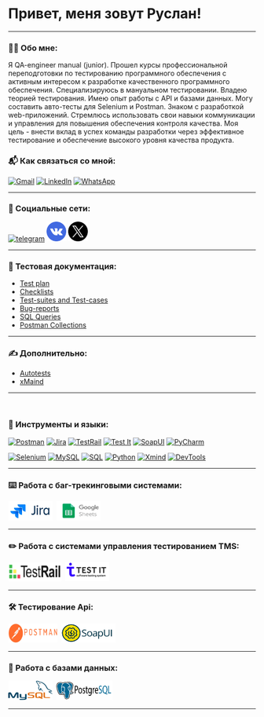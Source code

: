 # Привет, меня зовут Руслан!

---

### 👨‍💻 Обо мне:

Я QA-engineer manual (junior). Прошел курсы профессиональной переподготовки по тестированию программного обеспечения с активным интересом к разработке качественного программного обеспечения. 
Специализируюсь в мануальном тестировании. Владею теорией тестирования. Имею опыт работы с API и базами данных. Могу составить авто-тесты для Selenium и Postman. Знаком с разработкой web-приложений.
Стремлюсь использовать свои навыки коммуникации и управления для повышения обеспечения контроля качества. 
Моя цель - внести вклад в успех команды разработки через эффективное тестирование и обеспечение высокого уровня качества продукта.


### 📬 Как связаться со мной:

[![Gmail](https://img.shields.io/badge/Gmail-D14836?style=for-the-badge&logo=gmail&logoColor=white)](mailto:ailonwol@gmail.com)
[![LinkedIn](https://img.shields.io/badge/linkedin-%230077B5.svg?style=for-the-badge&logo=linkedin&logoColor=white)]()
[![WhatsApp](https://img.shields.io/badge/WhatsApp-25D366?style=for-the-badge&logo=whatsapp&logoColor=white)](https://api.whatsapp.com/send/?phone=89158245787) 
  
---

### 📱 Социальные сети:

  <div id="badges">
      <a href="https://t.me/ailon_wol" target="_blank">
      <img src="https://cdn-icons-png.flaticon.com/512/2111/2111646.png" width="40" height="40" alt="telegram" /></a>
     <a href="https://vk.com/ailonwol" target="_blank">
      <img src="https://github.com/AilonWol/AilonWol/blob/main/%D0%A0%D0%B5%D1%81%D1%83%D1%80%D1%81%D1%8B/vk.png" width="40" height="40" alt="vk" /></a>
     <a href="Ссылка на Twitter" target="_blank">
      <img src="https://github.com/AilonWol/AilonWol/blob/main/%D0%A0%D0%B5%D1%81%D1%83%D1%80%D1%81%D1%8B/twitter.png" width="40" height="40" alt="X" /></a>
  </div>

---

### 📁 Тестовая документация:
- [Test plan](https://github.com/AilonWol/Work/tree/main/Testing/Documentation/Test-plan)
- [Checklists](https://github.com/AilonWol/Work/tree/main/Testing/Documentation/Checklists)
- [Test-suites and Test-cases](https://github.com/AilonWol/Work/tree/main/Testing/Documentation/Test-suites%20and%20Test-cases)
- [Bug-reports](https://github.com/AilonWol/Work/tree/main/Testing/Documentation/Bug-Reports)
- [SQL Queries]()
- [Postman Collections](https://github.com/AilonWol/Work/tree/main/Testing/Documentation/Postman%20Collections)

---

### ✍️ Дополнительно:
- [Autotests](https://github.com/AilonWol/Work/tree/main/Testing/Additionally/Autotests)
- [xMaind](https://github.com/AilonWol/Work/tree/main/Testing/Additionally/xMaind)

---
[![]()]()
### 🧰 Инструменты и языки:
[![Postman](https://img.shields.io/badge/Postman-FF6C37?style=for-the-badge&logo=postman&logoColor=white)](https://www.postman.com)
[![Jira](https://img.shields.io/badge/jira-%230A0FFF.svg?style=for-the-badge&logo=jira&logoColor=white)](https://www.atlassian.com/software/jira)
[![TestRail](https://img.shields.io/badge/-TestRail-0AC18E?style=for-the-badge&logo=TestRail&logoColor=white)](https://www.testrail.com)
[![Test It](https://img.shields.io/badge/-Test%20It-4B0082?style=for-the-badge&logo=Test%20It&logoColor=white)](https://testit.software)
[![SoapUI](https://img.shields.io/badge/-SoapUI-yellow?style=for-the-badge&logo=SoapUI&logoColor=white)](https://www.soapui.org)
[![PyCharm](https://img.shields.io/badge/pycharm-143?style=for-the-badge&logo=pycharm&logoColor=black&color=black&labelColor=green)](https://www.jetbrains.com/pycharm)

[![Selenium](https://img.shields.io/badge/-selenium-%43B02A?style=for-the-badge&logo=selenium&logoColor=white)](https://www.selenium.dev)
[![MySQL](https://img.shields.io/badge/-MySQL-E6007A?style=for-the-badge&logo=MySQL&logoColor=white)](https://www.mysql.com)
[![SQL](https://img.shields.io/badge/-SQL-60B5CC?style=for-the-badge&logo=SQL&logoColor=white)]()
[![Python](https://img.shields.io/badge/python-3670A0?style=for-the-badge&logo=python&logoColor=ffdd54)]()
[![Xmind](https://img.shields.io/badge/-Xmind-FF0000?style=for-the-badge&logo=Xmind&logoColor=white)](https://xmind.app)
[![DevTools](https://img.shields.io/badge/DevTools-4285F4?style=for-the-badge&logo=googlechrome&logoColor=white)](https://developer.chrome.com/docs/devtools/?hl=en)

---

### ⌨️ Работа с баг-трекинговыми системами:

<div>
  <img src="https://github.com/AilonWol/AilonWol/blob/main/%D0%A0%D0%B5%D1%81%D1%83%D1%80%D1%81%D1%8B/jira.png" title="Jira" alt="Jira" width="90" height="40"/>&nbsp
  <img src="https://github.com/AilonWol/AilonWol/blob/main/%D0%A0%D0%B5%D1%81%D1%83%D1%80%D1%81%D1%8B/gg_tb.png" title="Google Таблицы" alt="Google Таблицы" width="90" height="40"/>&nbsp
</div>

---

### ✏️ Работа с системами управления тестированием TMS:

<div>
  <img src="https://github.com/AilonWol/AilonWol/blob/main/%D0%A0%D0%B5%D1%81%D1%83%D1%80%D1%81%D1%8B/testrail.png" alt="TestRail" title="TestRail" width="108" height="38"/>&nbsp
  <img src="https://github.com/AilonWol/AilonWol/blob/main/%D0%A0%D0%B5%D1%81%D1%83%D1%80%D1%81%D1%8B/test%20it.png" title="Test IT" alt="Test IT" width="90" height="40"/>&nbsp
</div>

---

### 🛠 Тестирование Api:

<div>
  <img src="https://github.com/AilonWol/AilonWol/blob/main/%D0%A0%D0%B5%D1%81%D1%83%D1%80%D1%81%D1%8B/postman.png" title="Postman" alt="Postman" width="100" height="39"/>&nbsp
  <img src="https://github.com/AilonWol/AilonWol/blob/main/%D0%A0%D0%B5%D1%81%D1%83%D1%80%D1%81%D1%8B/soupui.png" title="SoapUI" alt="SoapUI" width="110" height="40"/>&nbsp
</div>

---

### 💾 Работа с базами данных:

<div>
  <img src="https://github.com/AilonWol/AilonWol/blob/main/%D0%A0%D0%B5%D1%81%D1%83%D1%80%D1%81%D1%8B/mysql.png" title="MySQL" alt="MySQL" width="90" height="40"/>&nbsp
  <img src="https://github.com/AilonWol/AilonWol/blob/main/%D0%A0%D0%B5%D1%81%D1%83%D1%80%D1%81%D1%8B/postgreSQL.png" title="SQL" alt="PostSQL" width="115" height="40"/>&nbsp
</div>

---
